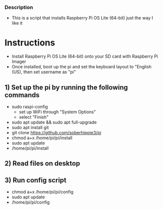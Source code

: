 ### Description
  - This is a script that installs Raspberry Pi OS Lite (64-bit) just the way I like it

# Instructions
  - Install Raspberry Pi OS Lite (64-bit) onto your SD card with Raspberry Pi Imager
  - Once installed, boot up the pi and set the keyboard layout to "English (US), then set username as "pi"

## 1) Set up the pi by running the following commands
  - sudo raspi-config
    - set up WiFi through "System Options"
    - select "Finish"
  - sudo apt update && sudo apt full-upgrade
  - sudo apt install git
  - git clone https://github.com/soberhippie3/pi
  - chmod a+x /home/pi/pi/install
  - sudo apt update
  - /home/pi/pi/install

## 2) Read files on desktop

## 3) Run config script
  - chmod a+x /home/pi/pi/config
  - sudo apt update
  - /home/pi/pi/config
